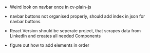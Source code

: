 - Weird look on navbar once in cv-plain-js
- navbar buttons not organised properly, should add index in json for navbar buttons



- React Version should be seperate project, that scrapes data from LinkedIn and creates all needed Components


- figure out how to add elements in order